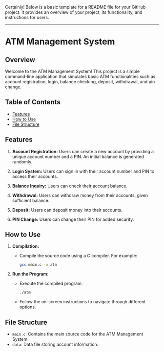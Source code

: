 Certainly! Below is a basic template for a README file for your GitHub project. It provides an overview of your project, its functionality, and instructions for users.

---

# ATM Management System

## Overview

Welcome to the ATM Management System! This project is a simple command-line application that simulates basic ATM functionalities such as account registration, login, balance checking, deposit, withdrawal, and pin change.

## Table of Contents

- [Features](#features)
- [How to Use](#how-to-use)
- [File Structure](#file-structure)

## Features

1. **Account Registration:** Users can create a new account by providing a unique account number and a PIN. An initial balance is generated randomly.

2. **Login System:** Users can sign in with their account number and PIN to access their accounts.

3. **Balance Inquiry:** Users can check their account balance.

4. **Withdrawal:** Users can withdraw money from their accounts, given sufficient balance.

5. **Deposit:** Users can deposit money into their accounts.

6. **PIN Change:** Users can change their PIN for added security.

## How to Use

1. **Compilation:**
   - Compile the source code using a C compiler. For example:
     ```bash
     gcc main.c -o atm
     ```

2. **Run the Program:**
   - Execute the compiled program:
     ```bash
     ./atm
     ```
   - Follow the on-screen instructions to navigate through different options.

## File Structure

- `main.c`: Contains the main source code for the ATM Management System.
- `data`: Data file storing account information.

